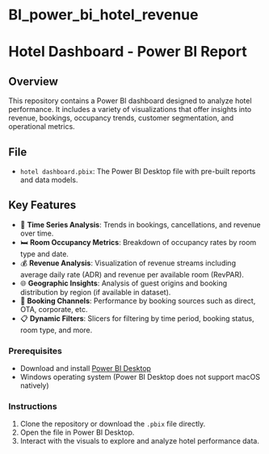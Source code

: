 # BI_power_bi_hotel_revenue

# Hotel Dashboard - Power BI Report

## Overview
This repository contains a Power BI dashboard designed to analyze hotel performance. It includes a variety of visualizations that offer insights into revenue, bookings, occupancy trends, customer segmentation, and operational metrics.

## File
- `hotel dashboard.pbix`: The Power BI Desktop file with pre-built reports and data models.

## Key Features
- 📅 **Time Series Analysis**: Trends in bookings, cancellations, and revenue over time.
- 🛏️ **Room Occupancy Metrics**: Breakdown of occupancy rates by room type and date.
- 💰 **Revenue Analysis**: Visualization of revenue streams including average daily rate (ADR) and revenue per available room (RevPAR).
- 🌐 **Geographic Insights**: Analysis of guest origins and booking distribution by region (if available in dataset).
- 🧾 **Booking Channels**: Performance by booking sources such as direct, OTA, corporate, etc.
- 📋 **Dynamic Filters**: Slicers for filtering by time period, booking status, room type, and more.


### Prerequisites
- Download and install [Power BI Desktop](https://powerbi.microsoft.com/desktop/)
- Windows operating system (Power BI Desktop does not support macOS natively)

### Instructions
1. Clone the repository or download the `.pbix` file directly.
2. Open the file in Power BI Desktop.
3. Interact with the visuals to explore and analyze hotel performance data.


